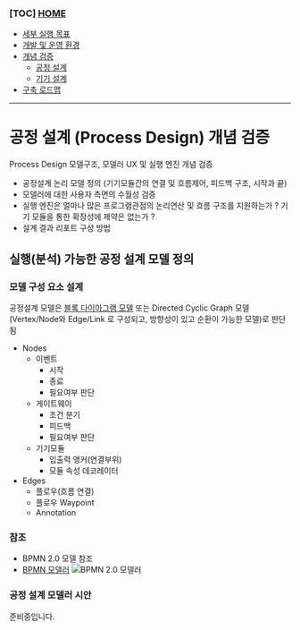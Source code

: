 ### [TOC] [HOME](/docs)

- [세부 실행 목표](/docs/concept.md)
- [개발 및 운영 환경](/docs/devops)
- [개념 검증](/docs/poc)
  - [공정 설계](./process-design.md)
  - [기기 설계](./device-design.md)
- [구축 로드맵](/docs/roadmap)

---

# 공정 설계 (Process Design) 개념 검증

Process Design 모델구조, 모델러 UX 및 실행 엔진 개념 검증

- 공정설계 논리 모델 정의 (기기모듈간의 연결 및 흐름제어, 피드백 구조, 시작과 끝)
- 모델러에 대한 사용자 측면의 수월성 검증
- 실행 엔진은 얼마나 많은 프로그램관점의 논리연산 및 흐름 구조를 지원하는가 ? 기기 모듈을 통한 확장성에 제약은 없는가 ?
- 설계 결과 리포트 구성 방법

## 실행(분석) 가능한 공정 설계 모델 정의

### 모델 구성 요소 설계

공정설계 모델은 [블록 다이아그램 모델](https://eleceng.dit.ie/gavin/Control/Block%20Diagrams/General%20Intro.htm)
또는 Directed Cyclic Graph 모델(Vertex/Node와 Edge/Link 로 구성되고, 방향성이 있고 순환이 가능한 모델)로 판단됨

- Nodes
  - 이벤트
    - 시작
    - 종료
    - 필요여부 판단
  - 게이트웨이
    - 조건 분기
    - 피드백
    - 필요여부 판단
  - 기기모듈
    - 입출력 앵커(연결부위)
    - 모듈 속성 데코레이터
- Edges
  - 플로우(흐름 연결)
  - 플로우 Waypoint
  - Annotation

### 참조

- BPMN 2.0 모델 참조
- [BPMN 모델러](https://demo.bpmn.io/bpmn)
  ![BPMN 2.0 모델러](https://bpmtips.com/wp-content/uploads/2020/06/Camunda-Modeler.png)

### 공정 설계 모델러 시안

준비중입니다.
